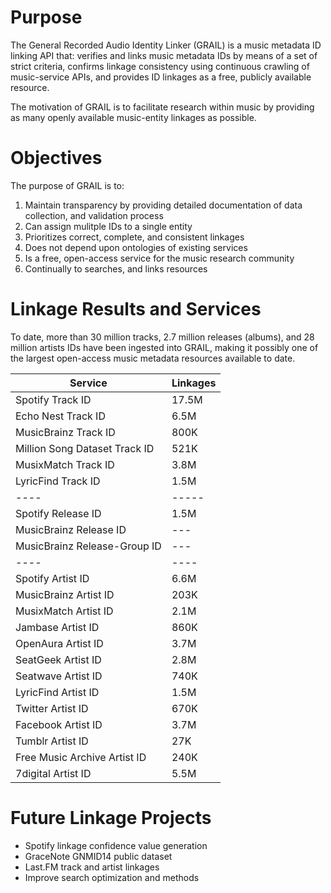 # Purpose

The General Recorded Audio Identity Linker (GRAIL) is a music metadata ID linking API that: verifies and links music metadata IDs by means of a set of strict criteria, confirms linkage consistency using continuous crawling of music-service APIs, and provides ID linkages as a free, publicly available resource.

The motivation of GRAIL is to facilitate research within music by providing as many openly available music-entity linkages as possible. 

# Objectives
The purpose of GRAIL is to:</br>

1. Maintain transparency by providing detailed documentation of data collection, and validation process</br>
2. Can assign mulitple IDs to a single entity</br>
3. Prioritizes correct, complete, and consistent linkages</br>
4. Does not depend upon ontologies of existing services</br>
5. Is a free, open-access service for the music research community</br>
6. Continually to searches, and links resources</br>

# Linkage Results and Services
To date, more than 30 million tracks, 2.7 million releases (albums), and 28 million artists IDs have been ingested into GRAIL, making it possibly one of the largest open-access music metadata resources available to date.

Service | Linkages
---- | -----  
Spotify Track ID | 17.5M
Echo Nest Track ID | 6.5M
MusicBrainz Track ID | 800K
Million Song Dataset Track ID | 521K
MusixMatch Track ID | 3.8M
LyricFind Track ID | 1.5M
---- | -----
Spotify Release ID | 1.5M
MusicBrainz Release ID | ---
MusicBrainz Release-Group ID | ---
---- | ----
Spotify Artist ID | 6.6M
MusicBrainz Artist ID | 203K
MusixMatch Artist ID | 2.1M
Jambase Artist ID | 860K
OpenAura Artist ID | 3.7M
SeatGeek Artist ID | 2.8M
Seatwave Artist ID | 740K
LyricFind Artist ID | 1.5M
Twitter Artist ID | 670K
Facebook Artist ID | 3.7M
Tumblr Artist ID | 27K
Free Music Archive Artist ID | 240K
7digital Artist ID | 5.5M

# Future Linkage Projects
* Spotify linkage confidence value generation
* GraceNote GNMID14 public dataset
* Last.FM track and artist linkages
* Improve search optimization and methods
